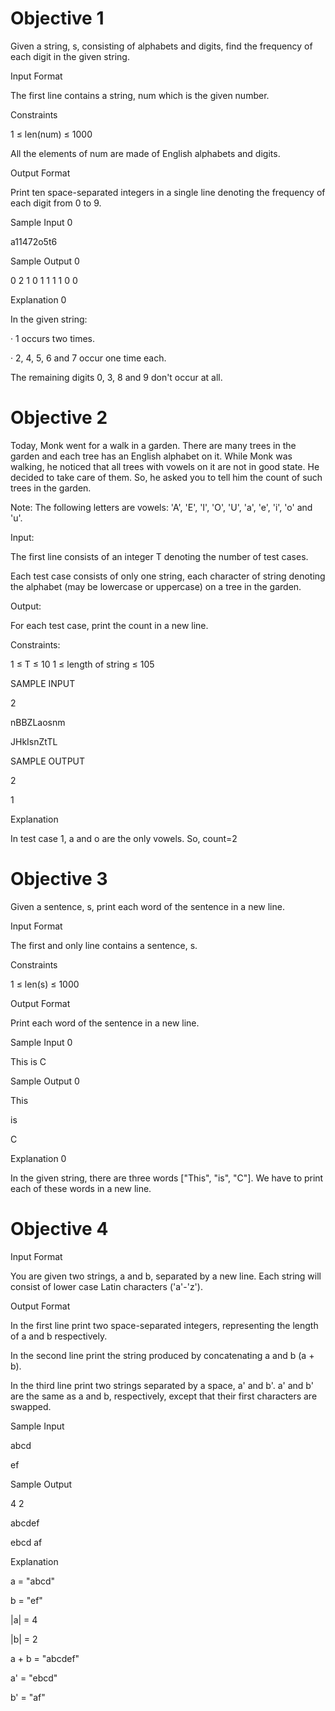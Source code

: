 # Objective 1

Given a string, s, consisting of alphabets and digits, find the frequency of each digit in the given string.

 

Input Format

 

The first line contains a string, num which is the given number.

 

Constraints

 

1 ≤ len(num) ≤ 1000

 

All the elements of num are made of English alphabets and digits.

 

Output Format

 

Print ten space-separated integers in a single line denoting the frequency of each digit from 0 to 9.

 

Sample Input 0

 

a11472o5t6

 

Sample Output 0

 

0 2 1 0 1 1 1 1 0 0

 

Explanation 0

 

In the given string:

 

·         1 occurs two times.

·         2, 4, 5, 6 and 7 occur one time each.

The remaining digits 0, 3, 8 and 9 don't occur at all.

# Objective 2

Today, Monk went for a walk in a garden. There are many trees in the garden and each tree has an English alphabet on it. While Monk was walking, he noticed that all trees with vowels on it are not in good state. He decided to take care of them. So, he asked you to tell him the count of such trees in the garden.


Note: The following letters are vowels: 'A', 'E', 'I', 'O', 'U', 'a', 'e', 'i', 'o' and 'u'.

 

Input:


The first line consists of an integer T denoting the number of test cases.


Each test case consists of only one string, each character of string denoting the alphabet (may be lowercase or uppercase) on a tree in the garden.

 

Output:


For each test case, print the count in a new line.

 

Constraints:


1 ≤ T ≤ 10
1 ≤ length of string ≤ 105

 

SAMPLE INPUT

 

2

nBBZLaosnm

JHkIsnZtTL

 

SAMPLE OUTPUT

 

2

1

 

Explanation

 

In test case 1, a and o are the only vowels. So, count=2

# Objective 3

Given a sentence, s, print each word of the sentence in a new line.

 

Input Format

 

The first and only line contains a sentence, s.

 

Constraints

 

1 ≤ len(s) ≤ 1000

 

Output Format

 

Print each word of the sentence in a new line.

 

Sample Input 0

 

This is C

 

Sample Output 0

 

This

is

C

 

Explanation 0

 

In the given string, there are three words ["This", "is", "C"]. We have to print each of these words in a new line.

# Objective 4

Input Format

 

You are given two strings, a and b, separated by a new line. Each string will consist of lower case Latin characters ('a'-'z').

 

Output Format

 

In the first line print two space-separated integers, representing the length of a and b respectively.

In the second line print the string produced by concatenating a and b (a + b).

In the third line print two strings separated by a space, a' and b'. a' and b' are the same as a and b, respectively, except that their first characters are swapped.

 

Sample Input

 

abcd

ef

 

Sample Output

 

4 2

abcdef

ebcd af

 

Explanation

 

a = "abcd"

b = "ef"

|a| = 4

|b| = 2

a + b = "abcdef"

a' = "ebcd"

b' = "af"